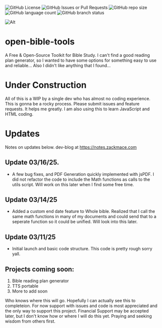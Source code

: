 ![GitHub License](https://img.shields.io/github/license/zman0-cmd/open-bible-tools)
![GitHub Issues or Pull Requests](https://img.shields.io/github/issues/zman0-cmd/open-bible-tools)
![GitHub repo size](https://img.shields.io/github/repo-size/zman0-cmd/open-bible-tools)
![GitHub language count](https://img.shields.io/github/languages/count/zman0-cmd/open-bible-tools)
![GitHub branch status](https://img.shields.io/github/checks-status/zman0-cmd/open-bible-tools/main)

![Alt](https://repobeats.axiom.co/api/embed/d4c16ab6e32b408f294a8f18f71afb4832c10f20.svg "Repobeats analytics image")

# open-bible-tools
A Free & Open-Source Toolkit for Bible Study. I can't find a good reading plan generator, so I wanted to have some options for something easy to use and reliable... Also I didn't like anything that I found...

# Under Construction
All of this is a WIP by a single dev who has almost no coding experience. This is gonna be a rocky process. Please submit issues and feature requests. It helps me greatly. I am also using this to learn JavaScript and HTML coding.

# Updates
Notes on updates below. dev-blog at https://notes.zackmace.com

## Update 03/16/25. 
- A few bug fixes, and PDF Generation quickly implemented with jsPDF. I did not refactor the code to include the Math functions as calls to the utils script. Will work on this later when I find some free time.

## Update 03/14/25
- Added a custom end date feature to Whole bible. Realized that I call the same math functions in many of my documents and could send that to a seperate function so it could be unified. Will look into this later.

## Update 03/11/25
- Initial launch and basic code structure. This code is pretty rough sorry yall.

## Projects coming soon:
1) Bible reading plan generator
2) TTS portable
3) More to add soon

Who knows where this will go. Hopefully I can actually see this to completeion. For now support with issues and code is most appreciated and the only way to support this project. Financial Support may be accepted later, but I don't know how or where I will do this yet. Praying and seeking wisdom from others first.
